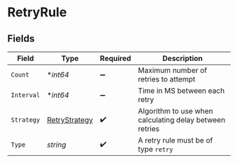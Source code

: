 # RetryRule


## Fields

| Field                                                   | Type                                                    | Required                                                | Description                                             |
| ------------------------------------------------------- | ------------------------------------------------------- | ------------------------------------------------------- | ------------------------------------------------------- |
| `Count`                                                 | **int64*                                                | :heavy_minus_sign:                                      | Maximum number of retries to attempt                    |
| `Interval`                                              | **int64*                                                | :heavy_minus_sign:                                      | Time in MS between each retry                           |
| `Strategy`                                              | [RetryStrategy](../../models/shared/retrystrategy.md)   | :heavy_check_mark:                                      | Algorithm to use when calculating delay between retries |
| `Type`                                                  | *string*                                                | :heavy_check_mark:                                      | A retry rule must be of type `retry`                    |